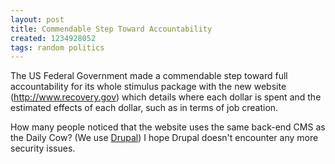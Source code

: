 ```yaml
---
layout: post
title: Commendable Step Toward Accountability
created: 1234928052
tags: random politics
---
```

The US Federal Government made a commendable step toward full accountability for its whole stimulus package with the new website (http://www.recovery.gov) which details where each dollar is spent and the estimated effects of each dollar, such as in terms of job creation.

How many people noticed that the website uses the same back-end CMS as the Daily Cow? (We use [Drupal](http://drupal.org)) I hope Drupal doesn't encounter any more security issues.

